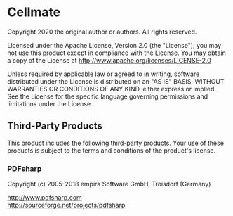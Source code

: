 # Cellmate
Copyright 2020 the original author or authors. All rights reserved.

Licensed under the Apache License, Version 2.0 (the "License");
you may not use this product except in compliance with the License.
You may obtain a copy of the License at
http://www.apache.org/licenses/LICENSE-2.0

Unless required by applicable law or agreed to in writing, software
distributed under the License is distributed on an "AS IS" BASIS,
WITHOUT WARRANTIES OR CONDITIONS OF ANY KIND, either express or implied.
See the License for the specific language governing permissions and
limitations under the License.

## Third-Party Products
This product includes the following third-party products.
Your use of these products is subject to the terms and conditions of the
product's license.

### PDFsharp
Copyright (c) 2005-2018 empira Software GmbH, Troisdorf (Germany)

http://www.pdfsharp.com <br/>
http://sourceforge.net/projects/pdfsharp
